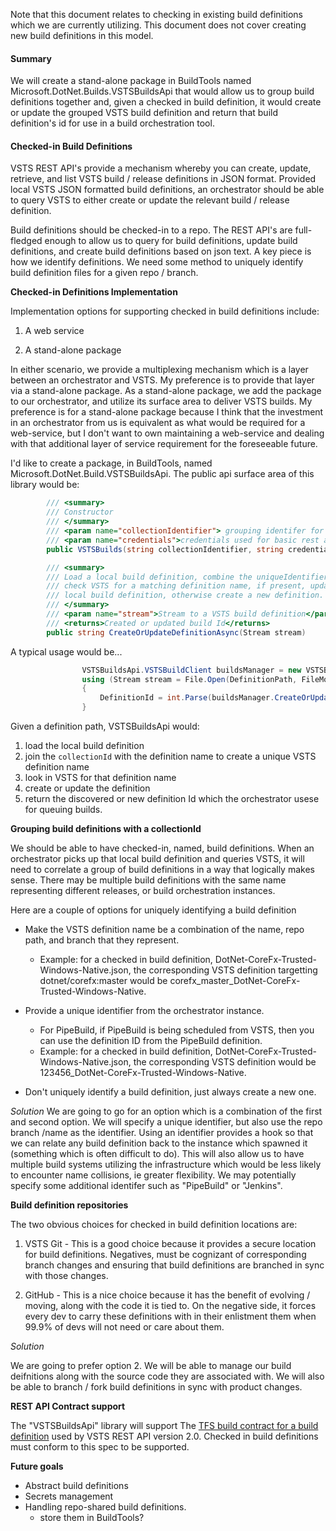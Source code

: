 Note that this document relates to checking in existing build definitions which we are currently utilizing.  This document does not cover creating new build definitions in this model.

#### Summary

We will create a stand-alone package in BuildTools named Microsoft.DotNet.Builds.VSTSBuildsApi that would allow us to group build definitions together and, given a checked in build definition, it would create or update the grouped VSTS build definition and return that build definition's id for use in a build orchestration tool. 

#### <a id="CheckInDefinitionsProposal"></a>Checked-in Build Definitions

VSTS REST API's provide a mechanism whereby you can create, update, retrieve, and list VSTS build / release definitions in JSON format.  Provided local VSTS JSON formatted build definitions, an orchestrator should be able to query VSTS to either create or update the relevant build / release definition.

Build definitions should be checked-in to a repo.   The REST API's are full-fledged enough to allow us to query for build definitions, update build definitions, and create build definitions based on json text. A key piece is how we identify definitions.  We need some method to uniquely identify build definition files for a given repo / branch.  

**Checked-in Definitions Implementation**

Implementation options for supporting checked in build definitions include:

1. A web service

2. A stand-alone package

In either scenario, we provide a multiplexing mechanism which is a layer between an orchestrator and VSTS.  My preference is to provide that layer via a stand-alone package.  As a stand-alone package, we add the package to our orchestrator, and utilize its surface area to deliver VSTS builds.  My preference is for a stand-alone package because I think that the investment in an orchestrator from us is equivalent as what would be required for a web-service, but I don't want to own maintaining a web-service and dealing with that additional layer of service requirement for the foreseeable future.

I'd like to create a package, in BuildTools, named Microsoft.DotNet.Build.VSTSBuildsApi. The public api surface area of this library would be:

```C#
        /// <summary>
        /// Constructor
        /// </summary>
        /// <param name="collectionIdentifier"> grouping identifer for build definitions</param>
        /// <param name="credentials">credentials used for basic rest api authentication</param>
        public VSTSBuilds(string collectionIdentifier, string credentials)

        /// <summary>
        /// Load a local build definition, combine the uniqueIdentifier with the definition name, 
        /// check VSTS for a matching definition name, if present, update that definition with the
        /// local build definition, otherwise create a new definition.
        /// </summary>
        /// <param name="stream">Stream to a VSTS build definition</param>
        /// <returns>Created or updated build Id</returns>
        public string CreateOrUpdateDefinitionAsync(Stream stream)
```

A typical usage would be...

```C#
                VSTSBuildsApi.VSTSBuildClient buildsManager = new VSTSBuildsApi.VSTSBuildClient(collectionId,  CredentialsManager.GetAuthenticationHeaderCredentials(this));
                using (Stream stream = File.Open(DefinitionPath, FileMode.Open))
                {
                    DefinitionId = int.Parse(buildsManager.CreateOrUpdateDefinition(stream)));
                }
```

Given a definition path, VSTSBuildsApi would:

1. load the local build definition
2. join the `collectionId` with the definition name to create a unique VSTS definition name
3. look in VSTS for that definition name
4. create or update the definition
5. return the discovered or new definition Id which the orchestrator usese for queuing builds.

**Grouping build definitions with a collectionId**

We should be able to have checked-in, named, build definitions.  When an orchestrator picks up that local build definition and queries VSTS, it will need to correlate a group of build definitions in a way that logically makes sense. There may be multiple build definitions with the same name representing different releases, or build orchestration instances. 

Here are a couple of options for uniquely identifying a build definition

- Make the VSTS definition name be a combination of the name, repo path, and branch that they represent.
  - Example: for a checked in build definition, DotNet-CoreFx-Trusted-Windows-Native.json, the corresponding VSTS definition targetting dotnet/corefx:master would be corefx_master_DotNet-CoreFx-Trusted-Windows-Native.

- Provide a unique identifier from the orchestrator instance.
  - For PipeBuild, if PipeBuild is being scheduled from VSTS, then you can use the definition ID from the PipeBuild definition.
  - Example: for a checked in build definition, DotNet-CoreFx-Trusted-Windows-Native.json, the corresponding VSTS definition would be 123456_DotNet-CoreFx-Trusted-Windows-Native.

- Don't uniquely identify a build definition, just always create a new one.

*Solution* 
We are going to go for an option which is a combination of the first and second option.  We will specify a unique identifier, but also use the repo branch /name as the identifier. Using an identifier provides a hook so that we can relate any build definition back to the instance which spawned it (something which is often difficult to do).  This will also allow us to have multiple build systems utilizing the infrastructure which would be less likely to encounter name collisions, ie greater flexibility.  We may potentially specify some additional identifer such as "PipeBuild" or "Jenkins".

**Build definition repositories**

The two obvious choices for checked in build definition locations are:

1. VSTS Git - This is a good choice because it provides a secure location for build definitions.  Negatives, must be cognizant of corresponding branch changes and ensuring that build definitions are branched in sync with those changes.

2. GitHub - This is a nice choice because it has the benefit of evolving / moving, along with the code it is tied to.  On the negative side, it forces every dev to carry these definitions with in their enlistment them when 99.9% of devs will not need or care about them.

*Solution* 

We are going to prefer option 2. We will be able to manage our build deifnitions along with the source code they are associated with. We will also be able to branch / fork build definitions in sync with product changes. 

**REST API Contract support**

The "VSTSBuildsApi" library will support The [TFS build contract for a build definition](https://www.visualstudio.com/en-us/docs/integrate/extensions/reference/client/api/tfs/build/contracts/builddefinition) used by VSTS REST API version 2.0.  Checked in build definitions must conform to this spec to be supported. 

**Future goals**

- Abstract build definitions
- Secrets management
- Handling repo-shared build definitions.
  - store them in BuildTools?




